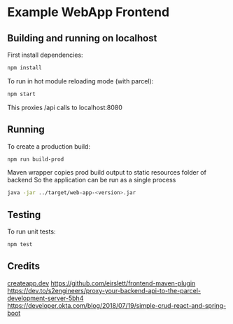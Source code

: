 # Example WebApp Frontend

## Building and running on localhost

First install dependencies:

```sh
npm install
```

To run in hot module reloading mode (with parcel):

```sh
npm start
```
This proxies /api calls to localhost:8080

## Running
To create a production build:

```sh
npm run build-prod
```

Maven wrapper copies prod build output to static resources folder of backend 
So the application can be run as a single process
```sh
java -jar ../target/web-app-<version>.jar
```

## Testing

To run unit tests:

```sh
npm test
```

## Credits

[createapp.dev](https://createapp.dev/)
https://github.com/eirslett/frontend-maven-plugin
https://dev.to/s2engineers/proxy-your-backend-api-to-the-parcel-development-server-5bh4
https://developer.okta.com/blog/2018/07/19/simple-crud-react-and-spring-boot